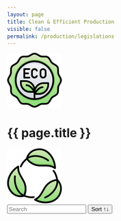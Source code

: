 ```yaml
---
layout: page
title: Clean & Efficient Production
visible: false
permalink: /production/legislations
---
```


<script src="//cdnjs.cloudflare.com/ajax/libs/list.js/1.5.0/list.min.js"></script>

<div>
	<div class="centered-title" onclick="location.href='/production'" style="cursor: pointer;">
		<img src="/assets/icons/DrawKit-Ecology/Color/Label.svg">
		<h1>{{ page.title }}</h1>
		<img src="/assets/icons/DrawKit-Ecology/Color/Leaves.svg">
	</div>
	<div class="flex-container">
		<div id="search-list">
			<div class="searchbox">
				<input class="search" placeholder="Search" />
				<button class="sort" data-sort="name">Sort ↑↓</button>
			</div>	
			<ul class="list"></ul>
			<ul class="pagination"></ul>
		</div>
	</div>

</div>


<script>
	var options = {
		valueNames: ["name", "tags", { name: "link", attr: "href" } ],
		item: '<li><a class="link"><h3 class="name"></h3><p class="tags"></p></li>',
		page: 12,
  		pagination: true
	};

	var values = [
	{
		name: "Regulation (EC) No 66/2010 EU Ecolabel",
		tags: ["efficient production", "sustainable agriculture", "Ecolabel"],
		link: "https://eur-lex.europa.eu/eli/reg/2010/66/2017-11-14"
	}, { 
		name: "Council Regulation (EC) No 834/2007 on organic production and labelling of organic products and repealing Regulation (EEC) No 2092/91",
		tags: ["organic production", "sustainable agriculture", "organic farming", "processed food"],
		link: "http://data.europa.eu/eli/reg/2007/834/2013-07-01"
	}, {
		name: "Commission Regulation (EC) No 889/2008 laying down detailed rules for the implementation of Council Regulation (EC) No 834/2007",
		tags: ["organic production", "commission regulation", "organic farming"],
		link: "http://data.europa.eu/eli/reg/2008/889/2020-01-07"
	}, {
		name: "Commission Implementing Regulation (EU) 2020/464 laying down certain rules for the application of Regulation (EU) 2018/848",
		tags: ["retroactive recognition", "agricultural conversion", "farm conversion", "organic production", "organic farming"],
		link: "http://data.europa.eu/eli/reg_impl/2020/464/oj"
	}, {
		name: "Regulation (EU) No 1303/2013",
		tags: ["European Regional Development Fund", "European Social Fund", "Cohesion Fund", "EAFDR", "European Maritime and Fisheries Fund", "sustainable agriculture", "rural development"],
		link: "http://data.europa.eu/eli/reg/2013/1303/2020-07-18"
	}, {
		name: "Regulation (EU) No 1305/2013",
		tags: ["EAFDR", "rural development"],
		link: "http://data.europa.eu/eli/reg/2013/1305/2020-06-26"
	}, {
		name:"Commission Delegated Regulation (EU) No 807/2014",
		tags: ["EAFDR", "young farmers", "farm development", "agri-environment-climate", "funding"],
		link: "http://data.europa.eu/eli/reg_del/2014/807/2018-01-01"
	}
	];

	var legislationsList = new List('search-list', options, values);
</script>

